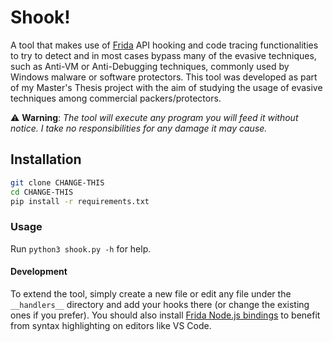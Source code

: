 # Shook!

A tool that makes use of [Frida](https://frida.re/) API hooking and code tracing functionalities to try to detect and in most cases bypass many of the evasive techniques, such as Anti-VM or Anti-Debugging techniques, commonly used by Windows malware or software protectors. This tool was developed as part of my Master's Thesis project with the aim of studying the usage of evasive techniques among commercial packers/protectors.

:warning: **Warning**: *The tool will execute any program you will feed it without notice. I take no responsibilities for any damage it may cause.*

## Installation

```sh
git clone CHANGE-THIS
cd CHANGE-THIS
pip install -r requirements.txt
```

### Usage

Run `python3 shook.py -h` for help.

#### Development

To extend the tool, simply create a new file or edit any file under the `__handlers__` directory and add your hooks there (or change the existing ones if you prefer). You should also install [Frida Node.js bindings](https://github.com/frida/frida-node) to benefit from syntax highlighting on editors like VS Code.
